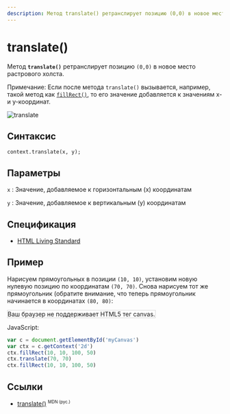 ```yaml
---
description: Метод translate() ретранслирует позицию (0,0) в новое место растрового холста
---
```


# translate()

Метод **`translate()`** ретранслирует позицию `(0,0)` в новое место растрового холста.

Примечание: Если после метода `translate()` вызывается, например, такой метод как [`fillRect()`](<fillrect().md>), то его значение добавляется к значениям x- и y-координат.

![translate](translate.gif)

## Синтаксис

```
context.translate(x, y);
```

## Параметры

`x`
: Значение, добавляемое к горизонтальным (x) координатам

`y`
: Значение, добавляемое к вертикальным (y) координатам

## Спецификация

- [HTML Living Standard](https://html.spec.whatwg.org/multipage/canvas.html#dom-context-2d-translate)

## Пример

Нарисуем прямоугольных в позиции `(10, 10)`, установим новую нулевую позицию по координатам `(70, 70)`. Снова нарисуем тот же прямоугольник (обратите внимание, что теперь прямоугольник начинается в координатах `(80, 80)`:

<canvas id="myCanvas" width="300" height="150" style="border:1px solid #d3d3d3;background:#ffffff;">
Ваш браузер не поддерживает HTML5 тег canvas.
</canvas>
<script>
var c=document.getElementById("myCanvas");
var canvOK=1;
try {c.getContext("2d");}
catch (er) {canvOK=0;}
if (canvOK==1){
var ctx=c.getContext("2d");
ctx.fillRect(10,10,100,50);
ctx.translate(70,70);
ctx.fillRect(10,10,100,50);}
</script>

JavaScript:

```js
var c = document.getElementById('myCanvas')
var ctx = c.getContext('2d')
ctx.fillRect(10, 10, 100, 50)
ctx.translate(70, 70)
ctx.fillRect(10, 10, 100, 50)
```

## Ссылки

- [translate()](https://developer.mozilla.org/en-US/docs/Web/API/CanvasRenderingContext2D/translate) <sup><small>MDN (рус.)</small></sup>
